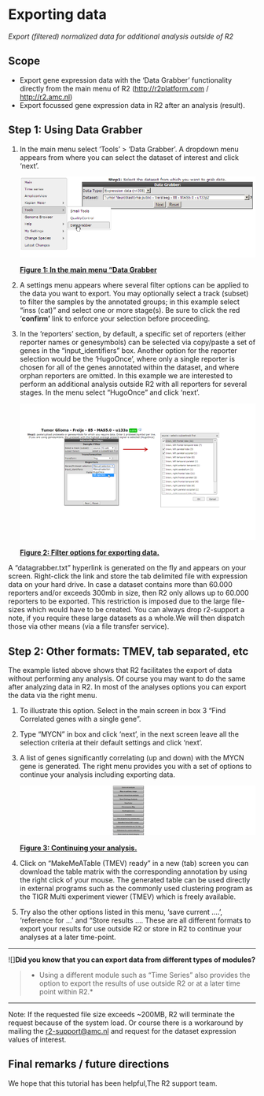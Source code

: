 <a id="exporting_data"></a>

Exporting data
==============



*Export (filtered) normalized data for additional analysis outside of
R2*




Scope
-----

-   Export gene expression data with the ‘Data Grabber’ functionality
    directly from the main menu of R2 (<http://r2platform.com> / <http://r2.amc.nl>)
-   Export focussed gene expression data in R2 after an analysis (result).





Step 1: Using Data Grabber
---------------





1.  In the main menu select ‘Tools’ > ‘Data Grabber’. A dropdown menu
    appears from where you can select the dataset of interest and
    click ‘next’.
    
	![](_static/images/ExportData_datagrabber.png "Figure    1: In the main menu “Data    Grabber")
	
	[**Figure    1: In the main menu “Data    Grabber**](_static/images/ExportData_datagrabber.png)
	
2.  A settings menu appears where several filter options can be applied
    to the data you want to export. You may optionally select a
    track (subset) to filter the samples by the annotated groups; in
    this example select “inss (cat)” and select one or more stage(s). Be
    sure to click the red ‘**confirm’** link to enforce your selection
    before proceeding.
3.  In the ’reporters’ section, by default, a specific set of reporters
    (either reporter names or genesymbols) can be selected via
    copy/paste a set of genes in the “input\_identifiers” box. Another
    option for the reporter selection would be the ‘HugoOnce’, where
    only a single reporter is chosen for all of the genes annotated
    within the dataset, and where orphan reporters are omitted. In this
    example we are interested to perform an additional analysis outside
    R2 with all reporters for several stages. In the menu select
    “HugoOnce” and click ‘next’.
    
	![](_static/images/ExportData_filter.png "Figure    2: Filter options for    exporting data.")
	
	[**Figure    2: Filter options for    exporting data.**](_static/images/ExportData_filter.png)
	



A “datagrabber.txt” hyperlink is generated on the fly and appears on
your screen. Right-click the link and store the tab delimited file with
expression data on your hard drive. In case a dataset contains more than
60.000 reporters and/or exceeds 300mb in size, then R2 only allows up to 60.000 reporters to be
exported. This restriction is imposed due to the large file-sizes which would have to be created.
You can always drop r2-support a note, if you require these large datasets as a whole.We will then dispatch those via other means (via a file transfer service).







Step 2: Other formats: TMEV, tab separated, etc
----------------



The example listed above shows that R2 facilitates the export of data
without performing any analysis. Of course you may want to do the same
after analyzing data in R2. In most of the analyses options you can
export the data via the right menu.



1.  To illustrate this option. Select in the main screen in box 3 “Find
    Correlated genes with a single gene”.
2.  Type “MYCN” in box and click ‘next’, in the next screen leave all
    the selection criteria at their default settings and click ‘next’.
3.  A list of genes significantly correlating (up and down) with the
    MYCN gene is generated. The right menu provides you with a set of
    options to continue your analysis including exporting data.
    
	![](_static/images/ExportData_menu.png "Figure    3: Continuing    your analysis.")
	
	[**Figure    3: Continuing    your analysis.**](_static/images/ExportData_menu.png)
	
4.  Click on “MakeMeATable (TMEV) ready” in a new (tab) screen you can
    download the table matrix with the corresponding annotation by using
    the right click of your mouse. The generated table can be used
    directly in external programs such as the commonly used clustering
    program as the TIGR Multi experiment viewer (TMEV) which is
    freely available.
5.  Try also the other options listed in this menu, ‘save current ….’,
    ‘reference for …’ and “Store results …. These are all different
    formats to export your results for use outside R2 or store in R2 to
    continue your analyses at a later time-point.

-----------------
  ![]**Did you know that you can export data from different types of modules?**

>*  Using a different module such as “Time Series” also provides the option to export the results of use outside R2 or at a later time point within R2.*
  
------------------



Note: If the requested file size exceeds \~200MB, R2 will terminate the
request because of the system load. Or course there is a workaround by
mailing the r2-support@amc.nl and request for the dataset expression
values of interest.







Final remarks / future directions
---------------------------------

We hope that this tutorial has been helpful,The R2 support team.



